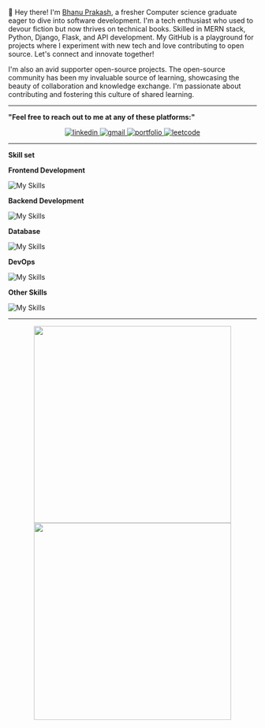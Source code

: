 👋 Hey there! I'm [Bhanu Prakash](), a fresher Computer science graduate eager to dive into software development. I'm a tech enthusiast who used to devour fiction but now thrives on technical books. Skilled in MERN stack, Python, Django, Flask, and API development. My GitHub is a playground for projects where I experiment with new tech and love contributing to open source. Let's connect and innovate together!

I'm also an avid supporter open-source projects. The open-source community has been my invaluable source of learning, showcasing the beauty of collaboration and knowledge exchange. I'm passionate about contributing and fostering this culture of shared learning.

---
**"Feel free to reach out to me at any of these platforms:"**
<p align="center">
  <a href="https://www.linkedin.com/in/bhanuprakashchary4/" target="_blank">
    <img src="https://img.shields.io/badge/LinkedIn-0077B5?style=for-the-badge&logo=linkedin&logoColor=white" alt="linkedin">
  </a>
  <a href="bhanuprakashchary4@gmail.com" target="_blank">
    <img src="https://img.shields.io/badge/Gmail-D14836?style=for-the-badge&logo=gmail&logoColor=white" alt="gmail">
  </a>
  <a href="" target="_blank">
    <img src="https://img.shields.io/badge/Portfolio-255E63?style=for-the-badge&logo=About.me&logoColor=white" alt="portfolio">
  </a>
  <a href="" target="_blank">
    <img src="https://img.shields.io/badge/-LeetCode-FFA116?style=for-the-badge&logo=LeetCode&logoColor=black" alt="leetcode">
  </a>
</p>

---

**Skill set**

 **Frontend Development**

 ![My Skills](https://skillicons.dev/icons?i=js,html,css,bootstrap,typescript,react,)
 
**Backend Development**
 
 ![My Skills](https://skillicons.dev/icons?i=nodejs,express,django,flask)

**Database**

![My Skills](https://skillicons.dev/icons?i=postgres,mysql,mongodb)

**DevOps**

![My Skills](https://skillicons.dev/icons?i=docker,linux,)

**Other Skills**

![My Skills](https://skillicons.dev/icons?i=bash,postman,git,vscode)

---

<p align="center">
  <img src="https://github-readme-stats.vercel.app/api?username=bhanuprakashchary4&show_icons=true&theme=bear" width="400">
  <img src="https://github-readme-streak-stats.herokuapp.com?user=bhanuprakashchary4&theme=dark&hide_border=true" width="400">
</p>





<!--
**BhanuPrakashChary4/BhanuPrakashChary4** is a ✨ _special_ ✨ repository because its `README.md` (this file) appears on your GitHub profile.

Here are some ideas to get you started:

- 🔭 I’m currently working on ...
- 🌱 I’m currently learning ...
- 👯 I’m looking to collaborate on ...
- 🤔 I’m looking for help with ...
- 💬 Ask me about ...
- 📫 How to reach me: ...
- 😄 Pronouns: ...
- ⚡ Fun fact: ...
-->
